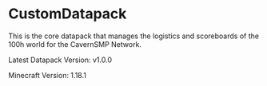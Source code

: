 # CustomDatapack

This is the core datapack that manages the logistics and scoreboards of the 100h world for the CavernSMP Network.

Latest Datapack Version: v1.0.0

Minecraft Version: 1.18.1
